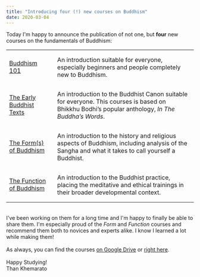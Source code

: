 ```yaml
---
title: "Introducing four (!) new courses on Buddhism"
date: 2020-03-04
---
```


Today I'm happy to announce the publication of not one, but <strong>four</strong> new courses on the fundamentals of Buddhism:

<table>
    <tbody>
        <tr>
            <td><a href="/courses/buddhism">Buddhism 101</a></td>
            <td style="padding: 1em;">An introduction suitable for everyone, especially beginners and people completely new to Buddhism.</td>
        </tr>
        <tr>
            <td><a href="/courses/ebts">The Early Buddhist Texts</a></td>
            <td style="padding: 1em;">An introduction to the Buddhist Canon suitable for everyone. This courses is based on Bhikkhu Bodhi’s popular anthology, <em>In The Buddha’s Words</em>.</td>
        </tr>
        <tr>
            <td><a href="/courses/form">The Form(s) of Buddhism</a></td>
            <td style="padding: 1em;">An introduction to the history and religious aspects of Buddhism, including analysis of the Sangha and what it takes to call yourself a Buddhist.</td>
        </tr>
        <tr>
            <td><a href="/courses/function">The Function of Buddhism</a></td>
            <td style="padding: 1em;">An introduction to the Buddhist practice, placing the meditative and ethical trainings in their broader developmental context.</td>
        </tr>
    </tbody>
</table>
<br>
I've been working on them for a long time and I'm happy to finally be able to share them. I'm especially proud of the<em> Form&nbsp;</em>and <em>Function</em> courses and recommend them both to novices and experts alike. I know I learned a lot while making them!<br>
<br>
As always, you can find the courses&nbsp;<a href="https://drive.google.com/drive/folders/1RJi6bEXa25zizGdsm5evCycYuY6a2D8r">on Google Drive</a> or <a href="/courses">right here</a>.<br>
<br>
Happy Studying!<br>
Than Khemarato
